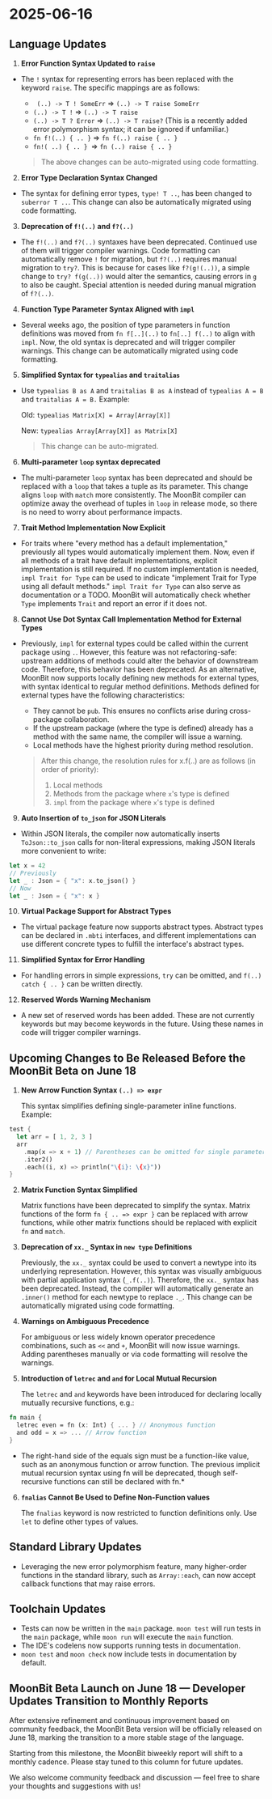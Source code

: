 # 2025-06-16

## Language Updates

1. **Error Function Syntax Updated to  `raise`**

- The `!` syntax for representing errors has been replaced with the keyword `raise`. The specific mappings are as follows:

  - ` (..) -> T ! SomeErr` => `(..) -> T raise SomeErr`
   - `(..) -> T !` => `(..) -> T raise`
  - `(..) -> T ? Error` => `(..) -> T raise?` (This is a recently added error polymorphism syntax; it can be ignored if unfamiliar.)
  - `fn f!(..) { .. }` => `fn f(..) raise { .. }`
  - `fn!( ..) { .. } `=> `fn (..) raise { .. }`

  > The above changes can be auto-migrated using code formatting.

2. **Error Type Declaration Syntax Changed**

- The syntax for defining error types, `type! T ..`, has been changed to `suberror T ..`. This change can also be automatically migrated using code formatting.


3. **Deprecation of `f!(..)` and `f?(..)`**

- The `f!(..)` and `f?(..)` syntaxes have been deprecated. Continued use of them will trigger compiler warnings. Code formatting can automatically remove `!` for migration, but `f?(..)` requires manual migration to `try?`. This is because for cases like `f?(g!(..))`, a simple change to `try? f(g(..))` would alter the semantics, causing errors in `g` to also be caught. Special attention is needed during manual migration of `f?(..)`.

4. **Function Type Parameter Syntax Aligned with `impl`**

- Several weeks ago, the position of type parameters in function definitions was moved from `fn f[..](..)` to `fn[..] f(..)` to align with `impl`. Now, the old syntax is deprecated and will trigger compiler warnings. This change can be automatically migrated using code formatting.

5. **Simplified Syntax for `typealias` and `traitalias`**


  - Use `typealias B as A` and `traitalias B as A` instead of `typealias A = B` and `traitalias A = B.`
  Example:

    Old: `typealias Matrix[X] = Array[Array[X]]`

    New: `typealias Array[Array[X]] as Matrix[X]`

    >This change can be auto-migrated.


6. **Multi-parameter `loop` syntax deprecated**

- The multi-parameter `loop` syntax has been deprecated and should be replaced with a `loop` that takes a tuple as its parameter. This change aligns `loop` with `match` more consistently. The MoonBit compiler can optimize away the overhead of tuples in `loop` in release mode, so there is no need to worry about performance impacts.

7. **Trait Method Implementation Now Explicit**

- For traits where "every method has a default implementation," previously all types would automatically implement them. Now, even if all methods of a trait have default implementations, explicit implementation is still required. If no custom implementation is needed, `impl Trait for Type` can be used to indicate "implement Trait for Type using all default methods." `impl Trait for Type` can also serve as documentation or a TODO. MoonBit will automatically check whether `Type` implements `Trait` and report an error if it does not.

8. **Cannot Use Dot Syntax Call Implementation Method for External Types**

- Previously, `impl` for external types could be called within the current package using `.`. However, this feature was not refactoring-safe: upstream additions of methods could alter the behavior of downstream code. Therefore, this behavior has been deprecated. As an alternative, MoonBit now supports locally defining new methods for external types, with syntax identical to regular method definitions. Methods defined for external types have the following characteristics:

  - They cannot be `pub`. This ensures no conflicts arise during cross-package collaboration.
  - If the upstream package (where the type is defined) already has a method with the same name, the compiler will issue a warning.
  - Local methods have the highest priority during method resolution.

  > After this change, the resolution rules for x.f(..) are as follows (in order of priority):
  > 1. Local methods
  > 2. Methods from the package where `x`'s type is defined
  > 3. `impl` from the package where `x`'s type is defined

9. **Auto Insertion of `to_json` for JSON Literals**

- Within JSON literals, the compiler now automatically inserts `ToJson::to_json` calls for non-literal expressions, making JSON literals more convenient to write:

```rust
let x = 42
// Previously
let _ : Json = { "x": x.to_json() }
// Now
let _ : Json = { "x": x }
```

10. **Virtual Package Support for Abstract Types**

- The virtual package feature now supports abstract types. Abstract types can be declared in `.mbti` interfaces, and different implementations can use different concrete types to fulfill the interface's abstract types.

11. **Simplified Syntax for Error Handling**
- For handling errors in simple expressions, `try` can be omitted, and `f(..) catch { .. }` can be written directly.

12. **Reserved Words Warning Mechanism**

- A new set of reserved words has been added. These are not currently keywords but may become keywords in the future. Using these names in code will trigger compiler warnings.


## Upcoming Changes to Be Released Before the MoonBit Beta on June 18

1. **New Arrow Function Syntax `(..) => expr`**

    This syntax simplifies defining single-parameter inline functions. Example:

```rust
test {
  let arr = [ 1, 2, 3 ]
  arr
    .map(x => x + 1) // Parentheses can be omitted for single parameters
    .iter2()
    .each((i, x) => println("\{i}: \{x}"))
}

```

2.  **Matrix Function Syntax Simplified**

    Matrix functions have been deprecated to simplify the syntax. Matrix functions of the form `fn { .. => expr }` can be replaced with arrow functions, while other matrix functions should be replaced with explicit `fn` and `match`.

3.  **Deprecation of `xx._` Syntax in `new type` Definitions**

    Previously, the `xx._` syntax could be used to convert a newtype into its underlying representation. However, this syntax was visually ambiguous with partial application syntax (`_.f(..)`). Therefore, the `xx._` syntax has been deprecated. Instead, the compiler will automatically generate an `.inner()` method for each newtype to replace `._`. This change can be automatically migrated using code formatting.

4.  **Warnings on Ambiguous Precedence**

    For ambiguous or less widely known operator precedence combinations, such as `<<` and `+`, MoonBit will now issue warnings. Adding parentheses manually or via code formatting will resolve the warnings.


5. **Introduction of `letrec` and `and` for Local Mutual Recursion**

    The `letrec` and `and` keywords have been introduced for declaring locally mutually recursive functions, e.g.:

  ```rust
  fn main {
    letrec even = fn (x: Int) { ... } // Anonymous function
    and odd = x => ... // Arrow function
  }

  ```

  * The right-hand side of the equals sign must be a function-like value, such as an anonymous function or arrow function. The previous implicit mutual recursion syntax using fn will be deprecated, though self-recursive functions can still be declared with fn.*

6. **`fnalias` Cannot Be Used to Define Non-Function values**

   The `fnalias` keyword is now restricted to function definitions only. Use `let` to define other types of values.

## **Standard Library Updates**

- Leveraging the new error polymorphism feature, many higher-order functions in the standard library, such as `Array::each`, can now accept callback functions that may raise errors.

## **Toolchain Updates**

- Tests can now be written in the `main` package. `moon test` will run tests in the `main` package, while `moon run` will execute the `main` function.
- The IDE's codelens now supports running tests in documentation.
- `moon test` and `moon check` now include tests in documentation by default.


## MoonBit Beta Launch on June 18 — Developer Updates Transition to Monthly Reports
After extensive refinement and continuous improvement based on community feedback, the MoonBit Beta version will be officially released on June 18, marking the transition to a more stable stage of the language.

Starting from this milestone, the MoonBit biweekly report will shift to a monthly cadence. Please stay tuned to this column for future updates.

We also welcome community feedback and discussion — feel free to share your thoughts and suggestions with us!